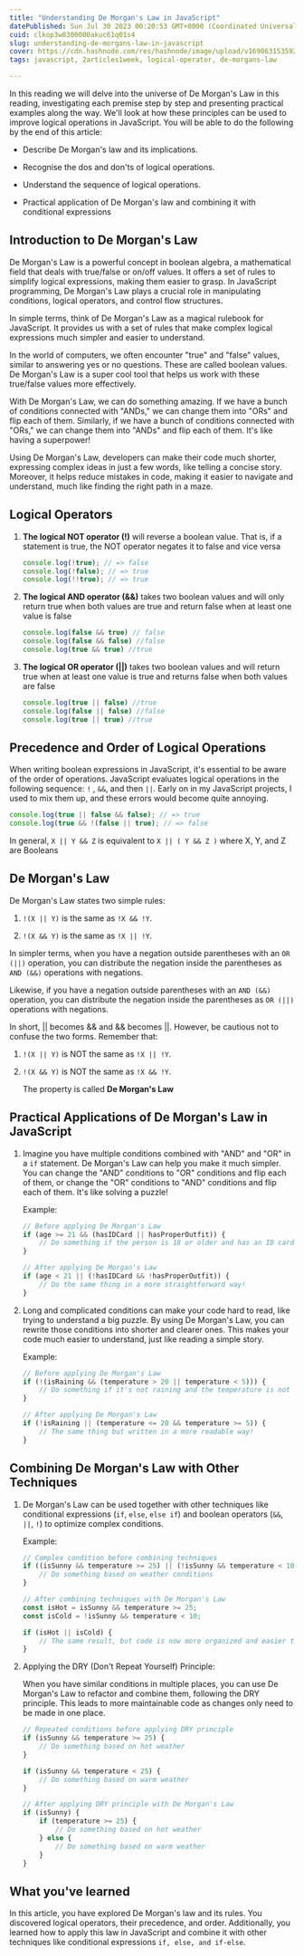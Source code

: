 ```yaml
---
title: "Understanding De Morgan's Law in JavaScript"
datePublished: Sun Jul 30 2023 00:20:53 GMT+0000 (Coordinated Universal Time)
cuid: clkop3w8300000akuc61q01s4
slug: understanding-de-morgans-law-in-javascript
cover: https://cdn.hashnode.com/res/hashnode/image/upload/v1690631535928/bbfff73d-2b60-45e6-92b6-1cb6f180ff2d.png
tags: javascript, 2articles1week, logical-operator, de-morgans-law

---
```


In this reading we will delve into the universe of De Morgan's Law in this reading, investigating each premise step by step and presenting practical examples along the way. We'll look at how these principles can be used to improve logical operations in JavaScript. You will be able to do the following by the end of this article:

* Describe De Morgan's law and its implications.
    
* Recognise the dos and don'ts of logical operations.
    
* Understand the sequence of logical operations.
    
* Practical application of De Morgan's law and combining it with conditional expressions
    

## Introduction to De Morgan's Law

De Morgan's Law is a powerful concept in boolean algebra, a mathematical field that deals with true/false or on/off values. It offers a set of rules to simplify logical expressions, making them easier to grasp. In JavaScript programming, De Morgan's Law plays a crucial role in manipulating conditions, logical operators, and control flow structures.

In simple terms, think of De Morgan's Law as a magical rulebook for JavaScript. It provides us with a set of rules that make complex logical expressions much simpler and easier to understand.

In the world of computers, we often encounter "true" and "false" values, similar to answering yes or no questions. These are called boolean values. De Morgan's Law is a super cool tool that helps us work with these true/false values more effectively.

With De Morgan's Law, we can do something amazing. If we have a bunch of conditions connected with "ANDs," we can change them into "ORs" and flip each of them. Similarly, if we have a bunch of conditions connected with "ORs," we can change them into "ANDs" and flip each of them. It's like having a superpower!

Using De Morgan's Law, developers can make their code much shorter, expressing complex ideas in just a few words, like telling a concise story. Moreover, it helps reduce mistakes in code, making it easier to navigate and understand, much like finding the right path in a maze.

## Logical Operators

1. **The logical NOT operator (!)** will reverse a boolean value. That is, if a statement is true, the NOT operator negates it to false and vice versa
    
    ```javascript
    console.log(!true); // => false
    console.log(!false); // => true
    console.log(!!true); // => true
    ```
    
2. **The logical AND operator (&&)** takes two boolean values and will only return true when both values are true and return false when at least one value is false
    
    ```javascript
    console.log(false && true) // false
    console.log(false && false) //false
    console.log(true && true) //true
    ```
    
3. **The logical OR operator (||)** takes two boolean values and will return true when at least one value is true and returns false when both values are false
    
    ```javascript
    console.log(true || false) //true
    console.log(false || false) //false
    console.log(true || true) //true
    ```
    

## Precedence and Order of Logical Operations

When writing boolean expressions in JavaScript, it's essential to be aware of the order of operations. JavaScript evaluates logical operations in the following sequence: `!` , `&&`, and then `||`. Early on in my JavaScript projects, I used to mix them up, and these errors would become quite annoying.

```javascript
console.log(true || false && false); // => true
console.log(true && !(false || true); // => false
```

In general, `X || Y && Z` is equivalent to `X || ( Y && Z )` where X, Y, and Z are Booleans

## De Morgan's Law

De Morgan's Law states two simple rules:

1. `!(X || Y)` is the same as `!X && !Y`.
    
2. `!(X && Y)` is the same as `!X || !Y`.
    

In simpler terms, when you have a negation outside parentheses with an `OR (||)` operation, you can distribute the negation inside the parentheses as `AND (&&)` operations with negations.

Likewise, if you have a negation outside parentheses with an `AND (&&)` operation, you can distribute the negation inside the parentheses as `OR (||)` operations with negations.

In short, || becomes && and && becomes ||. However, be cautious not to confuse the two forms. Remember that:

1. `!(X || Y)` is NOT the same as `!X || !Y`.
    
2. `!(X && Y)` is NOT the same as `!X && !Y`.
    
    The property is called **De Morgan's Law**
    

## Practical Applications of De Morgan's Law in JavaScript

1. Imagine you have multiple conditions combined with "AND" and "OR" in a `if` statement. De Morgan's Law can help you make it much simpler. You can change the "AND" conditions to "OR" conditions and flip each of them, or change the "OR" conditions to "AND" conditions and flip each of them. It's like solving a puzzle!
    
    Example:
    
    ```javascript
    // Before applying De Morgan's Law
    if (age >= 21 && (hasIDCard || hasProperOutfit)) {
        // Do something if the person is 18 or older and has an ID card or passport
    }
    
    // After applying De Morgan's Law
    if (age < 21 || (!hasIDCard && !hasProperOutfit)) {
        // Do the same thing in a more straightforward way!
    }
    ```
    
2. Long and complicated conditions can make your code hard to read, like trying to understand a big puzzle. By using De Morgan's Law, you can rewrite those conditions into shorter and clearer ones. This makes your code much easier to understand, just like reading a simple story.
    
    Example:
    
    ```javascript
    // Before applying De Morgan's Law
    if (!(isRaining && (temperature > 20 || temperature < 5))) {
        // Do something if it's not raining and the temperature is not between 5 and 20
    }
    
    // After applying De Morgan's Law
    if (!isRaining || (temperature <= 20 && temperature >= 5)) {
        // The same thing but written in a more readable way!
    }
    ```
    

## Combining De Morgan's Law with Other Techniques

1. De Morgan's Law can be used together with other techniques like conditional expressions (`if`, `else`, `else if`) and boolean operators (`&&`, `||`, `!`) to optimize complex conditions.
    
    Example:
    
    ```javascript
    // Complex condition before combining techniques
    if ((isSunny && temperature >= 25) || (!isSunny && temperature < 10)) {
        // Do something based on weather conditions
    }
    
    // After combining techniques with De Morgan's Law
    const isHot = isSunny && temperature >= 25;
    const isCold = !isSunny && temperature < 10;
    
    if (isHot || isCold) {
        // The same result, but code is now more organized and easier to understand
    }
    ```
    
2. Applying the DRY (Don't Repeat Yourself) Principle:
    
    When you have similar conditions in multiple places, you can use De Morgan's Law to refactor and combine them, following the DRY principle. This leads to more maintainable code as changes only need to be made in one place.
    
    ```javascript
    // Repeated conditions before applying DRY principle
    if (isSunny && temperature >= 25) {
        // Do something based on hot weather
    }
    
    if (isSunny && temperature < 25) {
        // Do something based on warm weather
    }
    
    // After applying DRY principle with De Morgan's Law
    if (isSunny) {
        if (temperature >= 25) {
            // Do something based on hot weather
        } else {
            // Do something based on warm weather
        }
    }
    ```
    

## What you've learned

In this article, you have explored De Morgan's law and its rules. You discovered logical operators, their precedence, and order. Additionally, you learned how to apply this law in JavaScript and combine it with other techniques like conditional expressions `if, else, and if-else`.